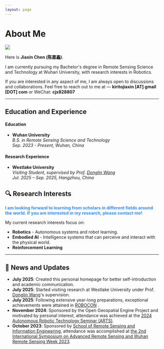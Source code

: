 ```yaml
---
layout: page
---
```


# About Me

<img src="https://PlutoKirito.github.io/chenjiaxin.jpg" class="floatpic">

Here is **Jiaxin Chen (陈嘉鑫)**. <br>

I am currently pursuing my Bachelor's degree in Remote Sensing Science and Technology at Wuhan University, with research interests in Robotics. 

If you are interested in any aspect of me, I am always open to discussions and collaborations. Feel free to reach out to me at — **kiritojiaxin [AT] gmail [DOT] com** or WeChat: **cjx828807**

---
## Education and Experience

#### Education
- **Wuhan University**<br>*B.S. in Remote Sensing Science and Technology* <br>*Sep. 2023 - Present, Wuhan, China*<br>

#### Research Experience
- **Westlake University**<br>*Visiting Student, supervised by Prof. [Donglin Wang](https://milab.westlake.edu.cn/)*<br>*Jul. 2025 – Sep. 2025, Hangzhou, China*

## 🔍 Research Interests
**<font color="#33c8d2ff">I am looking forward to learning from scholars in different fields around the world. If you are interested in my research, please contact me!</font>**

My current research interests focus on:
- **Robotics** - Autonomous systems and robot learning.
- **Embodied AI** - Intelligence systems that can perceive and interact with the physical world.
- **Reinforcement Learning**

---

## 📰 News and Updates

- **July 2025**: Created this personal homepage for better self-introduction and academic communication.
- **July 2025**: Started visiting research at Westlake University under Prof. [Donglin Wang](https://milab.westlake.edu.cn/)'s supervision.
- **July 2025**: Following extensive year-long preparations, exceptional achievements were attained in [ROBOCON](http://robocon.org.cn/sys-index/) .
- **November 2024**: Sponsored by the Open Geospatial Engine Project and motivated by personal interest, attendance was achieved at the  [2024 Autonomous Robotic Technology Seminar (ARTS)](https://www.roboarts.cn/).
- **October 2023**: Sponsored by [School of Remote Sensing and Information Engineering](https://rsgis.whu.edu.cn/index.htm), attendance was accomplished at [the 2nd International Symposium on Advanced Remote Sensing and Wuhan Remote Sensing Week 2023](https://rsw2023.aconf.org/).

<!-- ---
## 🏆 Selected Honors and Awards
- **Cambridge CSC Trust Scholarship** (2025) - £190,000 for tuition waiver and stipend
- **AAAI Outstanding Undergraduate Scholar** (2024) - Only 15 students selected globally  
- **KDD Undergraduate Scholar** (2024) - Only 21 students selected worldwide
- **Best Technology Award** - National Youth Science Innovation Project Competition (2023)
- **Finalist** - China International College Students' Innovation Competition (2024)
- **First Prize** - China Undergraduate Mathematical Contest in Modeling (2022)
- **Champion** - 100m Freestyle Swimming Competition, Fuzhou University (2022) -->

